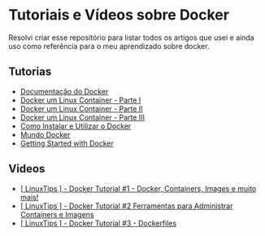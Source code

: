 # Tutoriais e Vídeos sobre Docker

Resolvi criar esse repositório para listar todos os artigos que usei e ainda uso como referência para o meu aprendizado sobre docker.

## Tutorias

- [Documentação do Docker](https://docs.docker.com/)
- [Docker um Linux Container - Parte I](http://www.ricardomartins.com.br/docker-um-engine-linux-container/)
- [Docker um Linux Container - Parte II](http://www.ricardomartins.com.br/docker-tutorial-mao-na-massa/)
- [Docker um Linux Container - Parte III](http://www.ricardomartins.com.br/docker-criando-suas-proprias-imagens/)
- [Como Instalar e Utilizar o Docker](https://www.digitalocean.com/community/tutorials/como-instalar-e-utilizar-o-docker-primeiros-passos-pt)
- [Mundo Docker](http://www.mundodocker.com.br/)
- [Getting Started with Docker](https://scotch.io/tutorials/getting-started-with-docker)

## Videos

- [[ LinuxTips ] - Docker Tutorial #1 - Docker, Containers, Images e muito mais!](https://www.youtube.com/watch?v=0cDj7citEjE)
- [[ LinuxTips ] - Docker Tutorial #2 Ferramentas para Administrar Containers e Imagens](https://www.youtube.com/watch?v=8V2Q8FPjALA)
- [[ LinuxTips ] - Docker Tutorial #3 - Dockerfiles](https://www.youtube.com/watch?v=pf7-3jHXEz0)
